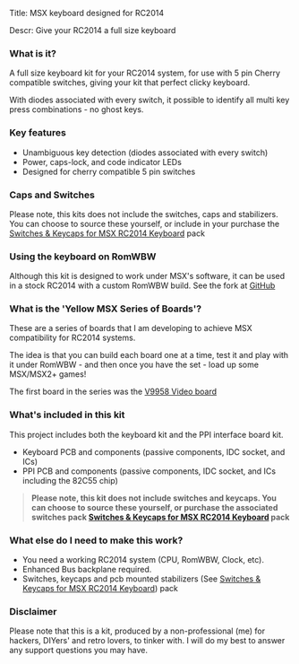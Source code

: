 Title: MSX keyboard designed for RC2014

Descr: Give your RC2014 a full size keyboard

### What is it?

A full size keyboard kit for your RC2014 system, for use with 5 pin Cherry compatible switches, giving your kit that perfect clicky keyboard.

With diodes associated with every switch, it possible to identify all multi key press combinations - no ghost keys.

### Key features

* Unambiguous key detection (diodes associated with every switch)
* Power, caps-lock, and code indicator LEDs
* Designed for cherry compatible 5 pin switches

### Caps and Switches

Please note, this kits does not include the switches, caps and stabilizers.  You can choose to source these yourself, or include in your purchase the [Switches & Keycaps for MSX RC2014 Keyboard](https://www.tindie.com/products/dinotron/switches-keycaps-for-msx-rc2014-keyboard/) pack

### Using the keyboard on RomWBW

Although this kit is designed to work under MSX's software, it can be used in a stock RC2014 with a custom RomWBW build.  See the fork at [GitHub](https://github.com/vipoo/RomWBW/tree/yellow-msx-boards)

### What is the 'Yellow MSX Series of Boards'?

These are a series of boards that I am developing to achieve MSX compatibility for RC2014 systems.

The idea is that you can build each board one at a time, test it and play with it under RomWBW - and then once you have the set - load up some MSX/MSX2+ games!

The first board in the series was the [V9958 Video board](https://www.tindie.com/products/dinotron/v9958-msx-video-board-for-rc2014/)

### What's included in this kit

This project includes both the keyboard kit and the PPI interface board kit.

* Keyboard PCB and components (passive components, IDC socket, and ICs)
* PPI PCB and components (passive components, IDC socket, and ICs including the 82C55 chip)

> **Please note, this kit does not include switches and keycaps.  You can choose to source these yourself, or purchase the associated switches pack [Switches & Keycaps for MSX RC2014 Keyboard](https://www.tindie.com/products/dinotron/switches-keycaps-for-msx-rc2014-keyboard/) pack**

### What else do I need to make this work?

* You need a working RC2014 system (CPU, RomWBW, Clock, etc).
* Enhanced Bus backplane required.
* Switches, keycaps and pcb mounted stabilizers (See [Switches & Keycaps for MSX RC2014 Keyboard](https://www.tindie.com/products/dinotron/switches-keycaps-for-msx-rc2014-keyboard/)) pack

### Disclaimer

Please note that this is a kit, produced by a non-professional (me) for hackers, DIYers' and retro lovers, to tinker with.  I will do my best to answer any support questions you may have.
